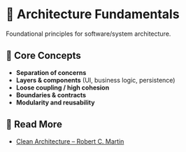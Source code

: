 # 🧱 Architecture Fundamentals

Foundational principles for software/system architecture.

## 🔑 Core Concepts

- **Separation of concerns**
- **Layers & components** (UI, business logic, persistence)
- **Loose coupling / high cohesion**
- **Boundaries & contracts**
- **Modularity and reusability**

## 📘 Read More

- [Clean Architecture – Robert C. Martin](https://www.oreilly.com/library/view/clean-architecture/9780134494272/)
